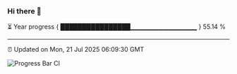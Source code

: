 ### Hi there 👋

⏳ Year progress { ████████████████▁▁▁▁▁▁▁▁▁▁▁▁▁▁ } 55.14 %

---

⏰ Updated on Mon, 21 Jul 2025 06:09:30 GMT

![Progress Bar CI](https://github.com/liununu/liununu/workflows/Progress%20Bar%20CI/badge.svg)
